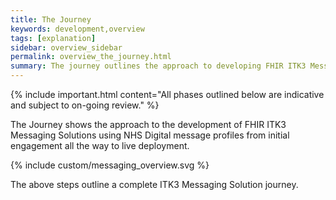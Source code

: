 ```yaml
---
title: The Journey
keywords: development,overview
tags: [explanation]
sidebar: overview_sidebar
permalink: overview_the_journey.html
summary: The journey outlines the approach to developing FHIR ITK3 Messaging Solutions and the journey taken to define and mature the ITK3 Messaging Solution.
---
```


{% include important.html content="All phases outlined below are indicative and subject to on-going review." %}

The Journey shows the approach to the development of FHIR ITK3 Messaging Solutions using NHS Digital message profiles from initial engagement all the way to live deployment.

{% include custom/messaging_overview.svg %}

The above steps outline a complete ITK3 Messaging Solution journey.
